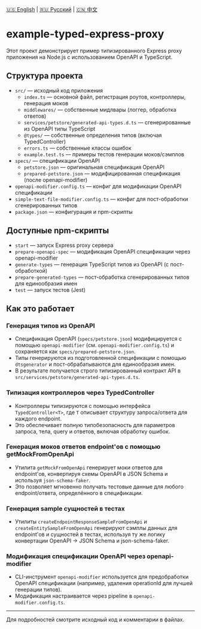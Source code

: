 [🇺🇸 English](./README.md) | [🇷🇺 Русский](./README-ru.md)  | [🇨🇳 中文](./README-zh.md)


# example-typed-express-proxy

Этот проект демонстрирует пример типизированного Express proxy приложения на Node.js с использованием OpenAPI и TypeScript.

## Структура проекта

- `src/` — исходный код приложения
  - `index.ts` — основной файл, регистрация роутов, контроллеры, генерация моков
  - `middlewares/` — собственные мидлвары (логгер, обработка ответов)
  - `services/petstore/generated-api-types.d.ts` — сгенерированные из OpenAPI типы TypeScript
  - `@types/` — собственные определения типов (включая TypedController)
  - `errors.ts` — собственные классы ошибок
  - `example.test.ts` — примеры тестов генерации моков/сэмплов
- `specs/` — спецификации OpenAPI
  - `petstore.json` — оригинальная спецификация OpenAPI
  - `prepared-petstore.json` — модифицированная спецификация (после openapi-modifier)
- `openapi-modifier.config.ts` — конфиг для модификации OpenAPI спецификации
- `simple-text-file-modifier.config.ts` — конфиг для пост-обработки сгенерированных типов
- `package.json` — конфигурация и npm-скрипты

## Доступные npm-скрипты

- `start` — запуск Express proxy сервера
- `prepare-openapi-spec` — модификация OpenAPI спецификации через openapi-modifier
- `generate-types` — генерация TypeScript типов из OpenAPI (с пост-обработкой)
- `prepare-generated-types` — пост-обработка сгенерированных типов для единообразия имен
- `test` — запуск тестов (Jest)

## Как это работает

### Генерация типов из OpenAPI
- Спецификация OpenAPI (`specs/petstore.json`) модифицируется с помощью `openapi-modifier` (см. `openapi-modifier.config.ts`) и сохраняется как `specs/prepared-petstore.json`.
- Типы генерируются из подготовленной спецификации с помощью `dtsgenerator` и пост-обрабатываются для единообразия имен.
- В результате получается строго типизированный контракт API в `src/services/petstore/generated-api-types.d.ts`.

### Типизация контроллеров через TypedController
- Контроллеры типизируются с помощью интерфейса `TypedController<T>`, где `T` описывает структуру запроса/ответа для каждого endpoint.
- Это обеспечивает полную типобезопасность для параметров запроса, тела, query и ответов, включая обработку ошибок.

### Генерация моков ответов endpoint'ов с помощью getMockFromOpenApi
- Утилита `getMockFromOpenApi` генерирует моки ответов для endpoint'ов, конвертируя схемы OpenAPI в JSON Schema и используя `json-schema-faker`.
- Это позволяет мгновенно получать тестовые данные для любого endpoint/ответа, определённого в спецификации.

### Генерация sample сущностей в тестах
- Утилиты `createEndpointResponseSampleFromOpenApi` и `createEntitySampleFromOpenApi` генерируют сэмплы данных для endpoint'ов и сущностей в тестах, используя ту же логику конвертации OpenAPI → JSON Schema и json-schema-faker.

### Модификация спецификации OpenAPI через openapi-modifier
- CLI-инструмент `openapi-modifier` используется для предобработки OpenAPI спецификации (например, удаления operationId для лучшей генерации типов).
- Модификация настраивается через pipeline в `openapi-modifier.config.ts`.

---

Для подробностей смотрите исходный код и комментарии в файлах. 